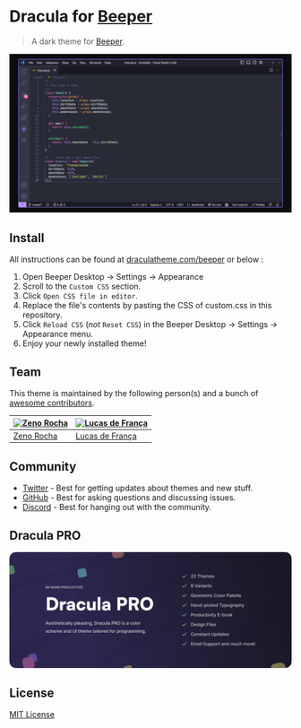 # Dracula for [Beeper](https://www.beeper.com/)

> A dark theme for [Beeper](https://www.beeper.com/).

![Screenshot](./screenshot.png)

## Install

All instructions can be found at [draculatheme.com/beeper](https://draculatheme.com/beeper) or below : 

1. Open Beeper Desktop → Settings → Appearance
2. Scroll to the `Custom CSS` section.
3. Click `Open CSS file in editor`.
4. Replace the file's contents by pasting the CSS of custom.css in this repository.
5. Click `Reload CSS` (*not* `Reset CSS`) in the Beeper Desktop → Settings → Appearance menu.
6. Enjoy your newly installed theme!

## Team

This theme is maintained by the following person(s) and a bunch of [awesome contributors](https://github.com/dracula/foobar/graphs/contributors).

| [![Zeno Rocha](https://github.com/zenorocha.png?size=100)](https://github.com/zenorocha) | [![Lucas de França](https://github.com/luxonauta.png?size=100)](https://github.com/luxonauta) |
| ---------------------------------------------------------------------------------------- | --------------------------------------------------------------------------------------------- |
| [Zeno Rocha](https://github.com/zenorocha)                                               | [Lucas de França](https://github.com/luxonauta)                                               |

## Community

- [Twitter](https://twitter.com/draculatheme) - Best for getting updates about themes and new stuff.
- [GitHub](https://github.com/dracula/dracula-theme/discussions) - Best for asking questions and discussing issues.
- [Discord](https://draculatheme.com/discord-invite) - Best for hanging out with the community.

## Dracula PRO

[![Dracula PRO](./.github/dracula-pro.png)](https://draculatheme.com/pro)

## License

[MIT License](./LICENSE)
